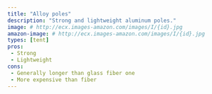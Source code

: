 ```yaml
---
title: "Alloy poles"
description: "Strong and lightweight aluminum poles."
image: # http://ecx.images-amazon.com/images/I/{id}.jpg
amazon-image: # http://ecx.images-amazon.com/images/I/{id}.jpg
types: [tent]
pros:
 - Strong
 - Lightweight
cons:
 - Generally longer than glass fiber one
 - More expensive than fiber
---
```

